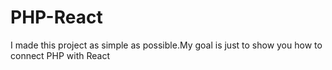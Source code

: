 # PHP-React
I made this project as simple as possible.My goal is just to show you how to connect PHP with React
